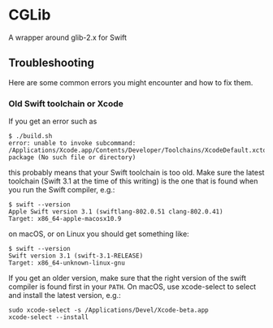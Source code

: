 # CGLib
A wrapper around glib-2.x for Swift

## Troubleshooting
Here are some common errors you might encounter and how to fix them.

### Old Swift toolchain or Xcode
If you get an error such as

	$ ./build.sh
	error: unable to invoke subcommand: /Applications/Xcode.app/Contents/Developer/Toolchains/XcodeDefault.xctoolchain/usr/bin/swift-package (No such file or directory)

this probably means that your Swift toolchain is too old.  Make sure the latest toolchain (Swift 3.1 at the time of this writing) is the one that is found when you run the Swift compiler, e.g.:

	$ swift --version
	Apple Swift version 3.1 (swiftlang-802.0.51 clang-802.0.41)
	Target: x86_64-apple-macosx10.9

on macOS, or on Linux you should get something like:

	$ swift --version
	Swift version 3.1 (swift-3.1-RELEASE)
	Target: x86_64-unknown-linux-gnu

  If you get an older version, make sure that the right version of the swift compiler is found first in your `PATH`.  On macOS, use xcode-select to select and install the latest version, e.g.:

	sudo xcode-select -s /Applications/Devel/Xcode-beta.app
	xcode-select --install
